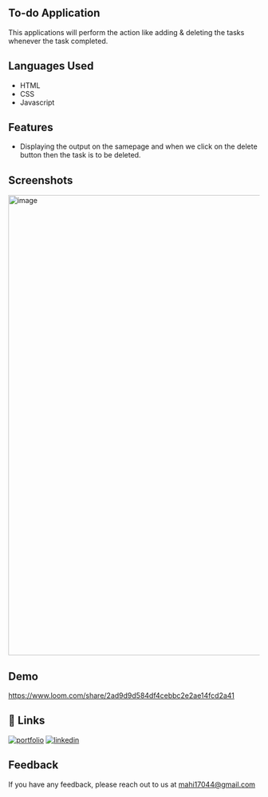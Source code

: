 
## To-do Application

This applications will perform the action like adding & deleting the tasks whenever the task completed.
## Languages Used

- HTML
- CSS
- Javascript
## Features

- Displaying the output on the samepage and when we click on the delete button then the task is to be deleted.

## Screenshots

<img width="921" alt="image" src="https://user-images.githubusercontent.com/107022099/191065658-6cae2c75-b4d7-4b5c-b905-71e7abfb0a8b.png">


## Demo

https://www.loom.com/share/2ad9d9d584df4cebbc2e2ae14fcd2a41



## 🔗 Links
[![portfolio](https://img.shields.io/badge/my_portfolio-000?style=for-the-badge&logo=ko-fi&logoColor=white)](https://github.com/Mahendra6789)
[![linkedin](https://img.shields.io/badge/linkedin-0A66C2?style=for-the-badge&logo=linkedin&logoColor=white)](https://www.linkedin.com/)



## Feedback

If you have any feedback, please reach out to us at mahi17044@gmail.com
